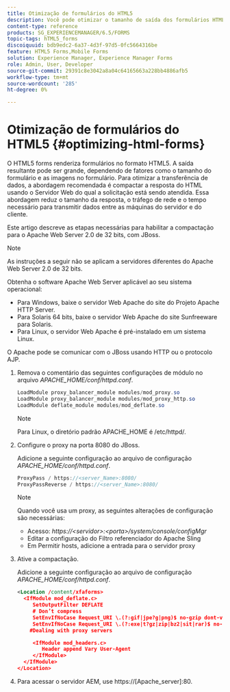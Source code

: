 ```yaml
---
title: Otimização de formulários do HTML5
description: Você pode otimizar o tamanho de saída dos formulários HTML5.
content-type: reference
products: SG_EXPERIENCEMANAGER/6.5/FORMS
topic-tags: hTML5_forms
discoiquuid: bdb9edc2-6a37-4d3f-97d5-0fc5664316be
feature: HTML5 Forms,Mobile Forms
solution: Experience Manager, Experience Manager Forms
role: Admin, User, Developer
source-git-commit: 29391c8e3042a8a04c64165663a228bb4886afb5
workflow-type: tm+mt
source-wordcount: '285'
ht-degree: 0%

---
```


# Otimização de formulários do HTML5 {#optimizing-html-forms}

O HTML5 forms renderiza formulários no formato HTML5. A saída resultante pode ser grande, dependendo de fatores como o tamanho do formulário e as imagens no formulário. Para otimizar a transferência de dados, a abordagem recomendada é compactar a resposta do HTML usando o Servidor Web do qual a solicitação está sendo atendida. Essa abordagem reduz o tamanho da resposta, o tráfego de rede e o tempo necessário para transmitir dados entre as máquinas do servidor e do cliente.

Este artigo descreve as etapas necessárias para habilitar a compactação para o Apache Web Server 2.0 de 32 bits, com JBoss.

>[!NOTE]
>
>As instruções a seguir não se aplicam a servidores diferentes do Apache Web Server 2.0 de 32 bits.

Obtenha o software Apache Web Server aplicável ao seu sistema operacional:

* Para Windows, baixe o servidor Web Apache do site do Projeto Apache HTTP Server.
* Para Solaris 64 bits, baixe o servidor Web Apache do site Sunfreeware para Solaris.
* Para Linux, o servidor Web Apache é pré-instalado em um sistema Linux.

O Apache pode se comunicar com o JBoss usando HTTP ou o protocolo AJP.

1. Remova o comentário das seguintes configurações de módulo no arquivo *APACHE_HOME/conf/httpd.conf*.

   ```java
   LoadModule proxy_balancer_module modules/mod_proxy.so
   LoadModule proxy_balancer_module modules/mod_proxy_http.so
   LoadModule deflate_module modules/mod_deflate.so
   ```

   >[!NOTE]
   >
   >Para Linux, o diretório padrão APACHE_HOME é /etc/httpd/.

1. Configure o proxy na porta 8080 do JBoss.

   Adicione a seguinte configuração ao arquivo de configuração *APACHE_HOME/conf/httpd.conf*.

   ```java
   ProxyPass / https://<server_Name>:8080/
   ProxyPassReverse / https://<server_Name>:8080/
   ```

   >[!NOTE]
   >
   >Quando você usa um proxy, as seguintes alterações de configuração são necessárias:
   >
   >* Acesso: *https://&lt;servidor>:&lt;porta>/system/console/configMgr*
   >* Editar a configuração do Filtro referenciador do Apache Sling
   >* Em Permitir hosts, adicione a entrada para o servidor proxy

1. Ative a compactação.

   Adicione a seguinte configuração ao arquivo de configuração *APACHE_HOME/conf/httpd.conf*.

   ```xml
   <Location /content/xfaforms>
     <IfModule mod_deflate.c>
        SetOutputFilter DEFLATE
        # Don’t compress
        SetEnvIfNoCase Request_URI \.(?:gif|jpe?g|png)$ no-gzip dont-vary
        SetEnvIfNoCase Request_URI \.(?:exe|t?gz|zip|bz2|sit|rar)$ no-gzip dont-vary
       #Dealing with proxy servers
   
        <IfModule mod_headers.c>
           Header append Vary User-Agent
        </IfModule>
     </IfModule>
   </Location>
   ```

1. Para acessar o servidor AEM, use https://[Apache_server]:80.
